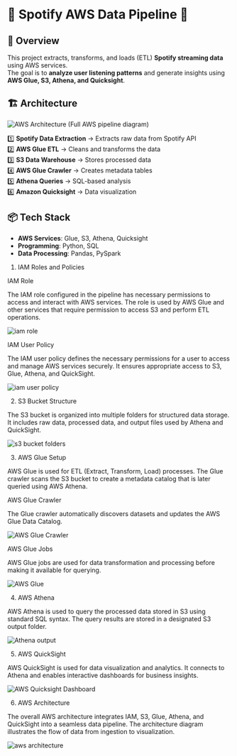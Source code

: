 # 🎵 Spotify AWS Data Pipeline 🚀

## 📌 Overview
This project extracts, transforms, and loads (ETL) **Spotify streaming data** using AWS services.  
The goal is to **analyze user listening patterns** and generate insights using **AWS Glue, S3, Athena, and Quicksight**.

## 🏗️ Architecture
![AWS Architecture](screenshots/aws-architecture.png)
(Full AWS pipeline diagram)

1️⃣ **Spotify Data Extraction** → Extracts raw data from Spotify API  
2️⃣ **AWS Glue ETL** → Cleans and transforms the data  
3️⃣ **S3 Data Warehouse** → Stores processed data  
4️⃣ **AWS Glue Crawler** → Creates metadata tables  
5️⃣ **Athena Queries** → SQL-based analysis  
6️⃣ **Amazon Quicksight** → Data visualization  

## 📦 Tech Stack
- **AWS Services**: Glue, S3, Athena, Quicksight  
- **Programming**: Python, SQL  
- **Data Processing**: Pandas, PySpark  


1. IAM Roles and Policies

IAM Role

The IAM role configured in the pipeline has necessary permissions to access and interact with AWS services. The role is used by AWS Glue and other services that require permission to access S3 and perform ETL operations.

![iam role](screenshots/iam-role.png)

IAM User Policy

The IAM user policy defines the necessary permissions for a user to access and manage AWS services securely. It ensures appropriate access to S3, Glue, Athena, and QuickSight.

![iam user policy](screenshots/iam-user-policy.png)

2. S3 Bucket Structure

The S3 bucket is organized into multiple folders for structured data storage. It includes raw data, processed data, and output files used by Athena and QuickSight.

![s3 bucket folders](screenshots/s3-bucket-folders.png)

3. AWS Glue Setup

AWS Glue is used for ETL (Extract, Transform, Load) processes. The Glue crawler scans the S3 bucket to create a metadata catalog that is later queried using AWS Athena.

AWS Glue Crawler

The Glue crawler automatically discovers datasets and updates the AWS Glue Data Catalog.

![AWS Glue Crawler](screenshots/AWS-Glue-Crawler.png)

AWS Glue Jobs

AWS Glue jobs are used for data transformation and processing before making it available for querying.

![AWS Glue](screenshots/AWS-Glue.png)

4. AWS Athena

AWS Athena is used to query the processed data stored in S3 using standard SQL syntax. The query results are stored in a designated S3 output folder.

![Athena output](screenshots/AWS-Athena-Output.png)

5. AWS QuickSight

AWS QuickSight is used for data visualization and analytics. It connects to Athena and enables interactive dashboards for business insights.

![AWS Quicksight Dashboard](screenshots/AWS-Quicksight-Dashboard.png)

6. AWS Architecture

The overall AWS architecture integrates IAM, S3, Glue, Athena, and QuickSight into a seamless data pipeline. The architecture diagram illustrates the flow of data from ingestion to visualization.

![aws architecture](screenshots/aws-architecture.png)
